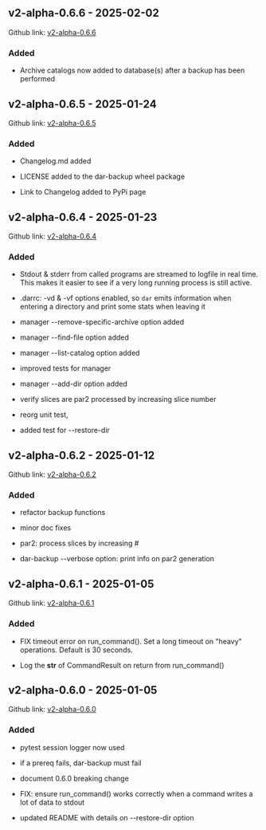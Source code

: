
## v2-alpha-0.6.6 - 2025-02-02

Github link: [v2-alpha-0.6.6](https://github.com/per2jensen/dar-backup/tree/v2-alpha-0.6.6)

### Added

- Archive catalogs now added to database(s) after a backup has been performed

## v2-alpha-0.6.5 - 2025-01-24

Github link: [v2-alpha-0.6.5](https://github.com/per2jensen/dar-backup/tree/v2-alpha-0.6.5)

### Added

- Changelog.md added

- LICENSE added to the dar-backup wheel package

- Link to Changelog added to PyPi page


## v2-alpha-0.6.4 - 2025-01-23

Github link: [v2-alpha-0.6.4](https://github.com/per2jensen/dar-backup/tree/v2-alpha-0.6.4)

### Added

- Stdout & stderr from called programs are streamed to logfile in real time. This makes it easier to see if a very long running process is still active.

- .darrc: -vd & -vf options enabled, so `dar` emits information when entering a directory and print some stats when leaving it

- manager --remove-specific-archive option added 

- manager --find-file option added 

- manager --list-catalog option added 

- improved tests for manager 

- manager --add-dir option added

- verify slices are par2 processed by increasing slice number

- reorg unit test,

- added test for --restore-dir 


## v2-alpha-0.6.2 - 2025-01-12

Github link: [v2-alpha-0.6.2](https://github.com/per2jensen/dar-backup/tree/v2-alpha-0.6.2)

### Added

- refactor backup functions 

- minor doc fixes 

- par2: process slices by increasing #

- dar-backup --verbose option: print info on par2 generation


## v2-alpha-0.6.1 - 2025-01-05

Github link: [v2-alpha-0.6.1](https://github.com/per2jensen/dar-backup/tree/v2-alpha-0.6.1)

### Added

- FIX timeout error on run_command(). Set a long timeout on "heavy" operations. Default is 30 seconds.

- Log the __str__ of CommandResult on return from run_command()


## v2-alpha-0.6.0 - 2025-01-05

Github link: [v2-alpha-0.6.0](https://github.com/per2jensen/dar-backup/tree/v2-alpha-0.6.0)

### Added

- pytest session logger now used

- if a prereq fails, dar-backup must fail

- document 0.6.0 breaking change

- FIX: ensure run_command() works correctly when a command writes a lot of data to stdout

- updated README with details on --restore-dir option